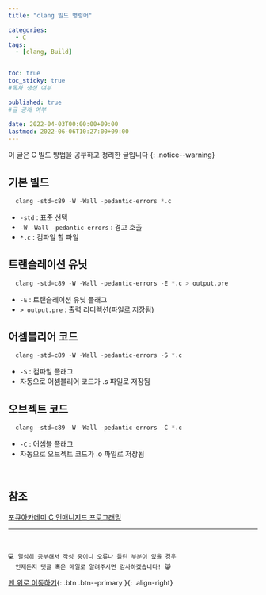 ```yaml
---
title: "clang 빌드 명령어" 

categories:
  - C
tags:
  - [clang, Build]


toc: true
toc_sticky: true
#목차 생성 여부

published: true
#글 공개 여부

date: 2022-04-03T00:00:00+09:00
lastmod: 2022-06-06T10:27:00+09:00
---
```


이 글은 C 빌드 방법을 공부하고 정리한 글입니다
{: .notice--warning}

## 기본 빌드
  ```c
    clang -std=c89 -W -Wall -pedantic-errors *.c
  ```
- `-std` : 표준 선택
- `-W -Wall -pedantic-errors` : 경고 호출
- `*.c` : 컴파일 할 파일

## 트랜슬레이션 유닛
  ```c
    clang -std=c89 -W -Wall -pedantic-errors -E *.c > output.pre
  ```
- `-E` : 트랜슬레이션 유닛 플래그
- `> output.pre` : 출력 리디렉션(파일로 저장됨)

## 어셈블리어 코드
  ```c
    clang -std=c89 -W -Wall -pedantic-errors -S *.c
  ```
- `-S` : 컴파일 플래그
- 자동으로 어셈블리어 코드가 .s 파일로 저장됨

## 오브젝트 코드
  ```c
    clang -std=c89 -W -Wall -pedantic-errors -C *.c
  ```
- `-C` : 어셈블 플래그
- 자동으로 오브젝트 코드가 .o 파일로 저장됨

<br>

## 참조
[포큐아카데미 C 언매니지드 프로그래밍](https://pocu-ko.teachable.com/p/comp2200)

***
<br>

    💻 열심히 공부해서 작성 중이니 오류나 틀린 부분이 있을 경우 
      언제든지 댓글 혹은 메일로 알려주시면 감사하겠습니다! 😸

[맨 위로 이동하기](#){: .btn .btn--primary }{: .align-right}